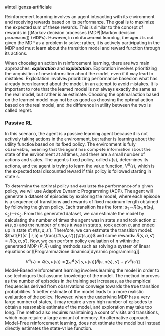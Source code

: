 #intelligenza-artificiale 

Reinforcement learning involves an agent interacting with its environment and receiving rewards based on its performance. The goal is to maximize the expected sum of these rewards. This is similar to the concept of rewards in [[Markov decision processes (MDP)|Markov decision processes]] (MDPs). However, in reinforcement learning, the agent is not given the MDP as a problem to solve; rather, it is actively participating in the MDP and must learn about the transition model and reward function through its actions.

When choosing an action in reinforcement learning, there are two main approaches: **_exploration_** and **_exploitation_**. Exploration involves prioritizing the acquisition of new information about the model, even if it may lead to mistakes. Exploitation involves prioritizing performance based on what has already been learned about the model, in an attempt to avoid mistakes. It is important to note that the learned model is not always exactly the same as the real model, but rather is an estimate. Choosing the optimal action based on the learned model may not be as good as choosing the optimal action based on the real model, and the difference in utility between the two is called regret.

### Passive RL

In this scenario, the agent is a passive learning agent because it is not actively taking actions in the environment, but rather is learning about the utility function based on its fixed policy. The environment is fully observable, meaning that the agent has complete information about the state of the environment at all times, and there are a small number of actions and states. The agent's fixed policy, called $\pi(s)$, determines its actions, and the agent is trying to learn the value function, $V^\pi(s)$, which is the expected total discounted reward if this policy is followed starting in state s.

To determine the optimal policy and evaluate the performance of a given policy, we will use Adaptive Dynamic Programming (ADP). The agent will generate a dataset of episodes by exploring the model, where each episode is a sequence of transitions and rewards of fixed maximum length obtained by following the given policy. Each transition has the form: $s_1$ --$R(s_1,\pi(s_1),s_2)$-->$s_2$. 
From this generated dataset, we can estimate the model by calculating the number of times the agent was in state $s$ and took action $a$: #$(s,a)$ and the number of times it was in state $s$, took action $a$, and ended up in state $s'$: #$(s,a,s')$. Therefore, we can estimate the transition model: $\hat{P}(s' | s,a) = \frac{\#(s,a,s')}{\#(s,a)}$ and some rewards: $\hat{R}(s,a,s') = R(s,a,s')$. Now, we can perform policy evaluation of $\pi$ within the generated MDP $\langle\hat{P},\hat{R}\rangle$ using methods such as solving a system of linear equations or [[Programmazione dinamica|dynamic programming]].

$$
V^\pi(s) = Q(s, \pi(s)) = \sum_{s'}\hat{P}(s'|s,\pi(s))[\hat{R}(s,\pi(s),s')+\gamma V^\pi(s')]
$$
Model-Based reinforcement learning involves learning the model in order to use techniques that assume knowledge of the model. The method improves as the number of episodes in the training set increases, as the empirical frequencies derived from observations converge towards the true transition probabilities. A better estimate of the model leads to a more realistic evaluation of the policy. However, when the underlying MDP has a very large number of states, it may require a very high number of episodes to obtain a reasonable estimate of the model, and exploration may take too long. The method also requires maintaining a count of visits and transitions, which may require a large amount of memory. An alternative approach, Model-Free reinforcement learning, does not estimate the model but instead directly estimates the state-value function.